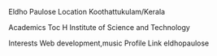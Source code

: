 Eldho Paulose
Location
Koothattukulam/Kerala

Academics
Toc H Institute of Science and Technology

Interests
Web development,music
Profile Link
eldhopaulose
